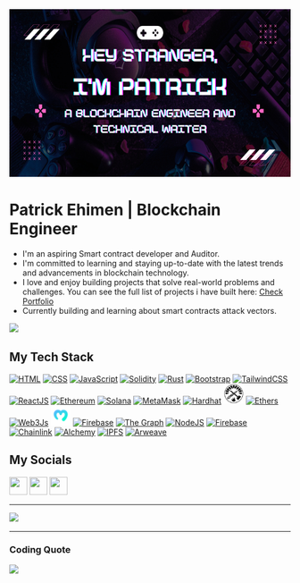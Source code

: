 <img src="Borcelle12.jpeg" height='300px' width='100%' />
<h1 align="left">
 Patrick Ehimen | Blockchain Engineer
</h1>


- I'm an aspiring Smart contract developer and Auditor.
- I'm committed to learning and staying up-to-date with the latest trends and advancements in blockchain technology.
- I love and enjoy building projects that solve real-world problems and challenges. You can see the full list of projects i have built here: [Check Portfolio](https://github.com/Patrick-Ehimen)
- Currently building and learning about smart contracts attack vectors.

<a href="https://www.github.com/Patrick-Ehimen" target="_blank" rel="noreferrer"><img
src="https://img.shields.io/github/followers/Patrick-Ehimen?logo=github&style=for-the-badge&color=0891b2&labelColor=1c1917"/></a>

 
## My Tech Stack
<p align="left">
 <a href="" target="_blank" rel="noreferrer"><img src="https://www.svgrepo.com/show/452228/html-5.svg" width="36" height="36" alt="HTML" /></a>
 <a href="" target="_blank" rel="noreferrer"><img src="https://www.svgrepo.com/show/452185/css-3.svg" width="36" height="36" alt="CSS" /></a>
<a href="https://developer.mozilla.org/en-US/docs/Web/JavaScript" target="_blank" rel="noreferrer"><img src="https://raw.githubusercontent.com/danielcranney/readme-generator/main/public/icons/skills/javascript-colored.svg" width="36" height="36" alt="JavaScript" /></a>
<a href="https://docs.soliditylang.org/en/v0.8.13/" target="_blank" rel="noreferrer"><img src="https://www.svgrepo.com/show/374088/solidity.svg" width="36" height="36" alt="Solidity" /></a>
<a href="https://github.com/rust-lang" target="_blank" rel="noreferrer"><img src="https://www.svgrepo.com/show/374056/rust.svg" width="36" height="36" alt="Rust" /></a>
 <a href="" target="_blank" rel="noreferrer"><img src="https://www.svgrepo.com/show/378490/bootstrap-fill.svg" width="36" height="36" alt="Bootstrap" /></a>
 <a href="" target="_blank" rel="noreferrer"><img src="https://www.svgrepo.com/show/354431/tailwindcss-icon.svg" width="36" height="36" alt="TailwindCSS" /></a>
 <a href="" target="_blank" rel="noreferrer"><img src="https://www.svgrepo.com/show/452092/react.svg" width="36" height="36" alt="ReactJS" /></a>
<a href="https://ethereum.org/en/" target="_blank" rel="noreferrer"><img src="https://raw.githubusercontent.com/danielcranney/readme-generator/main/public/icons/skills/ethereum-colored.svg" width="36" height="36" alt="Ethereum" /></a>
<a href="https://docs.solana.com/" target="_blank" rel="noreferrer"><img src="https://www.svgrepo.com/show/470684/solana.svg" width="36" height="36" alt="Solana" /></a>
<a href="https://metamask.io/" rel="nofollow"><img src="https://raw.githubusercontent.com/danielcranney/readme-generator/main/public/icons/skills/metamask-colored.svg" width="36" height="36" alt="MetaMask" style="max-width: 100%;"></a>
<a href="https://hardhat.org/" target="_blank" rel="noreferrer"><img src="https://raw.githubusercontent.com/danielcranney/readme-generator/main/public/icons/skills/hardhat-colored.svg" width="36" height="36" alt="Hardhat" /></a>
<a href="https://github.com/foundry-rs/foundry/" target="_blank" rel="noreferrer"><img src="https://github.com/foundry-rs/foundry/blob/master/.github/logo.png" width="36" height="36" alt="Foundry" /></a>  
<a href="https://ethers.io" target="_blank" rel="noreferrer"><img src="https://raw.githubusercontent.com/danielcranney/readme-generator/main/public/icons/skills/ethers-colored.svg" width="36" height="36" alt="Ethers" /></a>
<a href="https://web3js.readthedocs.io/en/v1.7.1/#" target="_blank" rel="noreferrer"><img src="https://raw.githubusercontent.com/danielcranney/readme-generator/main/public/icons/skills/web3js-colored.svg" width="36" height="36" alt="Web3Js" /></a>
<a href="https://moralis.io/" target="_blank" rel="noreferrer"><img src="https://github.com/MoralisWeb3/Moralis-JS-SDK/blob/main/assets/moralis-logo.svg" width="36" height="36" alt="Moralis" /></a>   
<a href="https://github.com/trailofbits/eth-security-toolbox" target="_blank" rel="noreferrer"><img src="https://portfolio-website-harendra-shakya.vercel.app/_next/image?url=%2F_next%2Fstatic%2Fmedia%2Ftoolbox.65e70c5a.png&w=64&q=75" width="36" height="36" alt="Firebase" /></a>
<a href="https://thegraph.com/en/" target="_blank" rel="noreferrer"><img src="https://raw.githubusercontent.com/danielcranney/readme-generator/main/public/icons/skills/the-graph-colored.svg" width="36" height="36" alt="The Graph" /></a>
<a href="https://nodejs.org/en/" target="_blank" rel="noreferrer"><img src="https://raw.githubusercontent.com/danielcranney/readme-generator/main/public/icons/skills/nodejs-colored.svg" width="36" height="36" alt="NodeJS" /></a>
<a href="https://firebase.google.com/" target="_blank" rel="noreferrer"><img src="https://raw.githubusercontent.com/danielcranney/readme-generator/main/public/icons/skills/firebase-colored.svg" width="36" height="36" alt="Firebase" /></a>
<a href="https://chain.link/" target="_blank" rel="noreferrer"><img src="https://raw.githubusercontent.com/danielcranney/readme-generator/main/public/icons/skills/chainlink-colored.svg" width="36" height="36" alt="Chainlink" /></a>
<a href="https://docs.alchemy.com/alchemy/documentation/alchemy-web3" target="_blank" rel="noreferrer"><img src="https://raw.githubusercontent.com/danielcranney/readme-generator/main/public/icons/skills/alchemy-colored.svg" width="36" height="36" alt="Alchemy" /></a>
<a href="https://ipfs.io/" target="_blank" rel="noreferrer"><img src="https://docs.ipfs.tech/images/ipfs-logo.svg" width="36" height="36" alt="IPFS" /></a>
<a href="https://www.arweave.org/" rel="nofollow"><img src="https://raw.githubusercontent.com/danielcranney/readme-generator/main/public/icons/skills/arweave-colored-dark.svg" width="36" height="36" alt="Arweave" style="max-width: 100%;"></a>

</p>

## My Socials
 <a href="https://www.linkedin.com/in/patrick-ehimen/" rel="nofollow"><img src="https://raw.githubusercontent.com/danielcranney/readme-generator/main/public/icons/socials/linkedin.svg" width="32" height="32" style="max-width: 100%;"></a>
<a href="https://hashnode.com/@Sithari" rel="nofollow"><img src="https://raw.githubusercontent.com/danielcranney/readme-generator/main/public/icons/socials/hashnode.svg" width="32" height="32" style="max-width: 100%;"></a>
 <a href="https://github.com/Patrick-Ehimen" target="_blank" rel="noreferrer"><img src="https://raw.githubusercontent.com/danielcranney/readme-generator/main/public/icons/socials/github-dark.svg" width="32" height="32" /></a>
 
---

![](https://github-readme-streak-stats.herokuapp.com/?user=Patrick-Ehimen&theme=dark&hide_border=false)<br/>


---

### Coding Quote
![](https://quotes-github-readme.vercel.app/api?type=horizontal&theme=radical)
